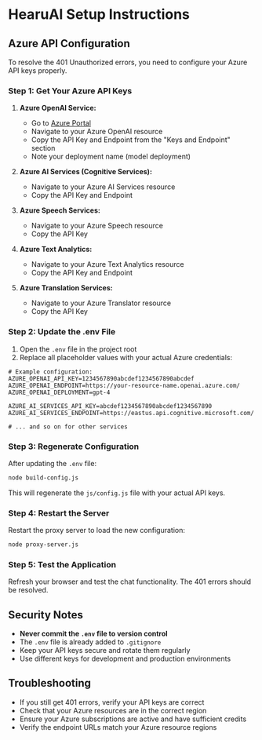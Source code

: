 # HearuAI Setup Instructions

## Azure API Configuration

To resolve the 401 Unauthorized errors, you need to configure your Azure API keys properly.

### Step 1: Get Your Azure API Keys

1. **Azure OpenAI Service:**
   - Go to [Azure Portal](https://portal.azure.com)
   - Navigate to your Azure OpenAI resource
   - Copy the API Key and Endpoint from the "Keys and Endpoint" section
   - Note your deployment name (model deployment)

2. **Azure AI Services (Cognitive Services):**
   - Navigate to your Azure AI Services resource
   - Copy the API Key and Endpoint

3. **Azure Speech Services:**
   - Navigate to your Azure Speech resource
   - Copy the API Key

4. **Azure Text Analytics:**
   - Navigate to your Azure Text Analytics resource
   - Copy the API Key and Endpoint

5. **Azure Translation Services:**
   - Navigate to your Azure Translator resource
   - Copy the API Key

### Step 2: Update the .env File

1. Open the `.env` file in the project root
2. Replace all placeholder values with your actual Azure credentials:

```env
# Example configuration:
AZURE_OPENAI_API_KEY=1234567890abcdef1234567890abcdef
AZURE_OPENAI_ENDPOINT=https://your-resource-name.openai.azure.com/
AZURE_OPENAI_DEPLOYMENT=gpt-4

AZURE_AI_SERVICES_API_KEY=abcdef1234567890abcdef1234567890
AZURE_AI_SERVICES_ENDPOINT=https://eastus.api.cognitive.microsoft.com/

# ... and so on for other services
```

### Step 3: Regenerate Configuration

After updating the `.env` file:

```bash
node build-config.js
```

This will regenerate the `js/config.js` file with your actual API keys.

### Step 4: Restart the Server

Restart the proxy server to load the new configuration:

```bash
node proxy-server.js
```

### Step 5: Test the Application

Refresh your browser and test the chat functionality. The 401 errors should be resolved.

## Security Notes

- **Never commit the `.env` file to version control**
- The `.env` file is already added to `.gitignore`
- Keep your API keys secure and rotate them regularly
- Use different keys for development and production environments

## Troubleshooting

- If you still get 401 errors, verify your API keys are correct
- Check that your Azure resources are in the correct region
- Ensure your Azure subscriptions are active and have sufficient credits
- Verify the endpoint URLs match your Azure resource regions